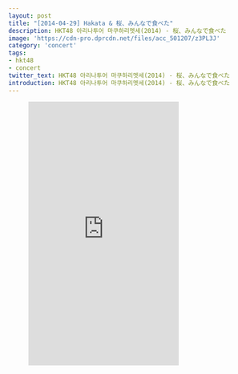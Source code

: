 ```yaml
---
layout: post
title: "[2014-04-29] Hakata & 桜、みんなで食べた"
description: HKT48 아리나투어 마쿠하리멧세(2014) - 桜、みんなで食べた 
image: 'https://cdn-pro.dprcdn.net/files/acc_501207/z3PL3J'
category: 'concert'
tags:
- hkt48
- concert
twitter_text: HKT48 아리나투어 마쿠하리멧세(2014) - 桜、みんなで食べた 
introduction: HKT48 아리나투어 마쿠하리멧세(2014) - 桜、みんなで食べた 
---
```

<figure class="video_container">
<iframe height="526" src="https://serviceapi.nmv.naver.com/flash/convertIframeTag.nhn?vid=143C01B1F586D08E5F146AC265F0176E6ECC&outKey=V127972b4a0219f3b56f3062e833f97b7da2e27b8dfd62cf7ba2f062e833f97b7da2e" frameborder="no" scrolling="no" webkitallowfullscreen mozallowfullscreen allowfullscreen></iframe>
</figure>
